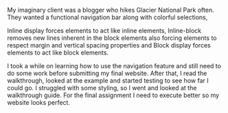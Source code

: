 My imaginary client was a blogger who hikes Glacier National Park often. They wanted a functional navigation bar along with colorful selections,

Inline display forces elements to act like inline elements, Inline-block removes new lines inherent in the block elements also forcing elements to respect margin and vertical spacing properties and Block display forces elements to act like block elements.

I took a while on learning how to use the navigation feature and still need to do some work before submitting my final website. After that, I read the walkthrough, looked at the example and started testing to see how far I could go. I struggled with some styling, so I went and looked at the walkthrough guide. For the final assignment I need to execute better so my website looks perfect.
